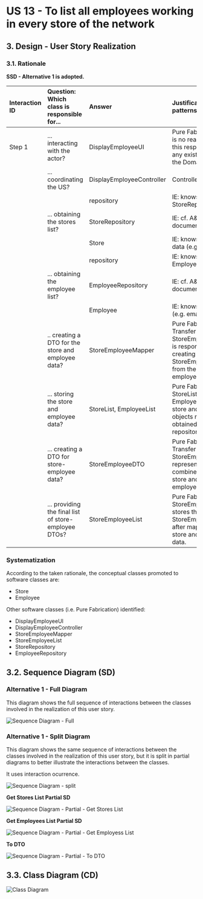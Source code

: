# US 13 - To list all employees working in every store of the network 

## 3. Design - User Story Realization 

### 3.1. Rationale

**SSD - Alternative 1 is adopted.**

| Interaction ID | Question: Which class is responsible for... | Answer               | Justification (with patterns)                                                                                 |
|:-------------  |:--------------------- |:---------------------|:--------------------------------------------------------------------------------------------------------------|
| Step 1  		 |	... interacting with the actor? | DisplayEmployeeUI          | Pure Fabrication: there is no reason to assign this responsibility to any existing class in the Domain Model. |
| 			  		 |	... coordinating the US? | DisplayEmployeeController | Controller                                                                                                    |
| 			  		 |							 | repository         | IE: knows the StoreRepository                                                                               |
| 			  		 |	... obtaining the stores list?						 | StoreRepository         | IE: cf. A&A component documentation.                                                                             |
| 			  		 |							 | Store         | IE: knows/has its own data (e.g. id)                                                                               |
| 			  		 |							 | repository         | IE: knows the EmployeeRepository                                                                               |
| 			  		 |	... obtaining the employee list?						 | EmployeeRepository         | IE: cf. A&A component documentation.                                                                             |
| 			  		 |							 | Employee             | IE: knows its own data (e.g. email)                                                                           | 
| 			  		 |	.. creating a DTO for the store and employee data?						 | StoreEmployeeMapper             | Pure Fabrication: Data Transfer Object (DTO): StoreEmployeeMapper is responsible for creating the StoreEmployeeDTO from the store and employee objects.                                                                           | 
| 			  		 |	... storing the store and employee data?						 | StoreList, EmployeeList             | Pure Fabrication: Lists: StoreList and EmployeeList store the store and employee objects respectively, obtained from the repositories.                                                                           | 
|                    | ... creating a DTO for store-employee data? | StoreEmployeeDTO | Pure Fabrication: Data Transfer Object (DTO): StoreEmployeeDTO represents the combined data of a store and its employees.  |
| 			  		 |	... providing the final list of store-employee DTOs?						 | StoreEmployeeList             | Pure Fabrication: List: StoreEmployeeList stores the final list of StoreEmployeeDTOs after mapping the store and employee data.  | 

### Systematization ##

According to the taken rationale, the conceptual classes promoted to software classes are: 

 * Store
 * Employee

Other software classes (i.e. Pure Fabrication) identified: 

 * DisplayEmployeeUI  
 * DisplayEmployeeController
 * StoreEmployeeMapper
 * StoreEmployeeList
 * StoreRepository
 * EmployeeRepository


## 3.2. Sequence Diagram (SD)

### Alternative 1 - Full Diagram

This diagram shows the full sequence of interactions between the classes involved in the realization of this user story.

![Sequence Diagram - Full](svg/us13-sequence-diagram-full.svg)

### Alternative 1 - Split Diagram

This diagram shows the same sequence of interactions between the classes involved in the realization of this user story, but it is split in partial diagrams to better illustrate the interactions between the classes.

It uses interaction ocurrence.

![Sequence Diagram - split](svg/us13-sequence-diagram-split.svg)

**Get Stores List Partial SD**

![Sequence Diagram - Partial - Get Stores List](svg/us13-sequence-diagram-partial-getStoresList.svg)

**Get Employees List Partial SD**

![Sequence Diagram - Partial - Get Employess List](svg/us13-sequence-diagram-partial-getEmployeesList.svg)


**To DTO**

![Sequence Diagram - Partial - To DTO](svg/us13-sequence-diagram-partial-toDTO.svg)


## 3.3. Class Diagram (CD)

![Class Diagram](svg/us13-class-diagram.svg)